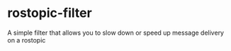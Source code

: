 # rostopic-filter
A simple filter that allows you to slow down or speed up message delivery on a rostopic
